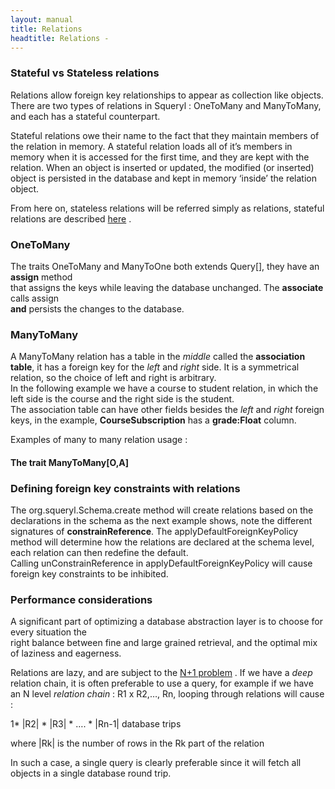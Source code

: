 ```yaml
---
layout: manual
title: Relations
headtitle: Relations - 
---
```


### Stateful vs Stateless relations

Relations allow foreign key relationships to appear as collection like
objects. There are two types of relations in Squeryl : OneToMany and
ManyToMany, and each has a stateful counterpart.

Stateful relations owe their name to the fact that they maintain members
of the relation in memory. A stateful relation loads all of it’s members
in memory when it is accessed for the first time, and they are kept with
the relation. When an object is inserted or updated, the modified (or
inserted) object is persisted in the database and kept in memory
‘inside’ the relation object.

From here on, stateless relations will be referred simply as relations,
stateful relations are described [here](stateful-relations.html) .

### OneToMany

<script type="syntaxhighlighter" class="brush: scala">


<![CDATA[

object SchoolDb extends Schema {

  val courses = table[Course]
  val subjects = table[Subject]

  val subjectToCourses =
    oneToManyRelation(subjects, courses).
    via((s,c) => s.id === c.subjectId)
}

class Course(val subjectId: Long) extends SchoolDb2Object {
  lazy val subject: ManyToOne[Subject] = SchoolDb.subjectToCourses.right(this)
}

class Subject(val name: String) extends SchoolDb2Object {
  lazy val courses: OneToMany[Course] = SchoolDb.subjectToCourses.left(this)
}
]]>

</script>

The traits OneToMany and ManyToOne both extends Query\[\], they have an
**assign** method  
that assigns the keys while leaving the database unchanged. The
**associate** calls assign  
**and** persists the changes to the database.

<script type="syntaxhighlighter" class="brush: scala">

<![CDATA[

trait OneToMany[M] extends Query[M] {

  /* @param the object on the ‘many side’ to be associated with this
   * 
   * Sets the foreign key of ‘m’ to refer to the primary key of the ‘one’ instance
   */
  def assign(m: M): M

  /* Calls ‘assign(m)’ and persists the changes the database, by inserting or updating ‘m’, depending
   * on if it has been persisted or not.
   */
  def associate(m: M): M

  def deleteAll: Int
}

trait ManyToOne[O <: KeyedEntity[_]] extends Query[O] {

  def assign(one: O): O

  def delete: Boolean
}
]]>

</script>

### ManyToMany

A ManyToMany relation has a table in the *middle* called the
**association table**, it has a foreign key for the *left* and *right*
side. It is a symmetrical relation, so the choice of left and right is
arbitrary.  
In the following example we have a course to student relation, in which
the left side is the course and the right side is the student.  
The association table can have other fields besides the *left* and
*right* foreign keys, in the example, **CourseSubscription** has a
**grade:Float** column.

<script type="syntaxhighlighter" class="brush: scala">

<![CDATA[

class CourseSubscription(val courseId: Int, val studentId: Int, val grade: Float) extends KeyedEntity[CompositeKey2[Int,Int]] {
  def id = compositeKey(courseId, studentId)
}

object SchoolDb extends Schema {

  val students = table[Student]
  val courses = table[Course]

  // courseSubscriptions is a ManyToManyRelation, it extends Table[CourseSubscriptions]
  val courseSubscriptions =
    manyToManyRelation(courses, students).
    via[CourseSubscription]((c,s,cs) => (cs.studentId = s.id, c.id = cs.courseId))
}

class Course(val subjectId: Long) extends SchoolDb2Object {

  //students is a ManyToMany[Student,CourseSubscription], it extends Query[Students]
  lazy val students = SchoolDb2.courseSubscriptions.left(this)
}

class Student(val firstName: String, val lastName: String) extends SchoolDb2Object {

  //courses is a ManyToMany[Course,CourseSubscription], it extends Query[Course]
  lazy val courses = SchoolDb2.courseSubscriptions.right(this)
}
]]>

</script>

Examples of many to many relation usage :

<script type="syntaxhighlighter" class="brush: scala">

<![CDATA[

// the following two lines are equivalent, they both create  
// and insert a CourseSubscription, with the proper foreign keys :

physics.students.associate(olga)

olga.courses.associate(physics)

//physics.students is a Query[Student] selecting all stutents  
//in the physics course :

println(“students of physics :”)
for(s <- physics.students)
  println(s.fullName)

// we can get acces the association objects of  
// a relation member, here we have the CourseSubscription  
// of the physics course:
physics.students.associations: Query[CourseSubscription]

// just like for OneToMany, we have the ‘assign’ methods,  
// that only creates the association object without inserting :  
val cs:CourseSubscription = olga.courses.assign(physics)

// cs must be manually inserted for the association to be
// persistent:
SchoolDb.courseSubscriptions.insert(cs)
]]>

</script>

#### The trait ManyToMany\[O,A\]

<script type="syntaxhighlighter" class="brush: scala">

<![CDATA[
/* This trait is what is referred by both the left and right side of a manyToMany relation.
 * Type parameters are:
 * O: the type at the “other” side of the relation
 * A: the association type i.e. the entity in the “middle” of the relation
 *
 * Object mapping to the “middle” entity are called “association objects”
 *
 * this trait extends Query\[O\] and can be queried against like a normal query.
 *
 * Note that this trait is used on both “left” and “right” sides of the relation,
 * but in a given relation
 */
trait ManyToMany[O <: KeyedEntity*],A <: KeyedEntity[*] extends Query[O] {

  /* @param a: the association object
   *
   * Sets the foreign keys of the association object to the primary keys of the left and right side,
   * this method does not update the database, changes to the association object must be done for
   * the operation to be persisted. Alternatively the method ‘associate(o, a)’ will call this assign(o, a)
   * and persist the changes.
   */
  def assign(o: O, a: A): A

  /* @param a: the association object
   *
   * Calls assign(o,a) and persists the changes the database, by inserting or updating ‘a’, depending
   * on if it has been persisted or not.
   */
  def associate(o: O, a: A): A

  /* Creates a new association object ‘a’ and calls assign(o,a)
   */
  def assign(o: O): A

  /* Creates a new association object ‘a’ and calls associate(o,a)
   *
   * Note that this method will fail if the association object has NOT NULL constraint fields appart from the
   * foreign keys in the relations
   *
   */
  def associate(o: O): A

  /* Causes the deletion of the ‘Association object’ between this side and the other side
   * of the relation.
   * @return true if ‘o’ was associated (if an association object existed between ‘this’ and ‘o’) false otherwise
   */
  def dissociate(o: O): Boolean

  /* Deletes all “associations” relating this “side” to the other
   */
  def dissociateAll: Int

  /* a Query returning all of this member’s association entries
   */
  def associations: Query[A]

  /* @return a Query of Tuple2 containing all objects on the ‘other side’ along with their association object
   */
  def associationMap: Query[(O,A)]
}
]]>

</script>

### Defining foreign key constraints with relations

The org.squeryl.Schema.create method will create relations based on the
declarations in the schema as the next example shows, note the different
signatures of **constrainReference**. The applyDefaultForeignKeyPolicy
method will determine how the relations are declared at the schema
level, each relation can then redefine the default.  
Calling unConstrainReference in applyDefaultForeignKeyPolicy will cause
foreign key constraints to be inhibited.

<script type="syntaxhighlighter" class="brush: scala">

<![CDATA[

object SchoolDb2 extends Schema {

  val professors = table[Professor]
  val students = table[Student]
  val courses = table[Course]
  val subjects = table[Subject]

  val courseAssignments =
    manyToManyRelation(professors, courses).
     via[CourseAssignment]((p,c,a) => (p.id = a.professorId, a.courseId = c.id))

  val courseSubscriptions =
    manyToManyRelation(courses, students).
      via[CourseSubscription]((c,s,cs) => (cs.studentId = s.id, c.id = cs.courseId))

  val subjectToCourses =
    oneToManyRelation(subjects, courses).
      via((s,c) => s.id === c.subjectId)

  // the default constraint for all foreign keys in this schema:
  override def applyDefaultForeignKeyPolicy(foreignKeyDeclaration: ForeignKeyDeclaration) =
    foreignKeyDeclaration.constrainReference

  //now we will redefine some of the foreign key constraints:
  //if we delete a subject, we want all courses to be deleted
  subjectToCourses.foreignKeyDeclaration.constrainReference(onDelete cascade)

  //when a course is deleted, all of the subscriptions will get deleted:
  courseSubscriptions.leftForeignKeyDeclaration.constrainReference(onDelete cascade)
}
]]>

</script>

### Performance considerations

A significant part of optimizing a database abstraction layer is to
choose for every situation the  
right balance between fine and large grained retrieval, and the optimal
mix of laziness and eagerness.

Relations are lazy, and are subject to the [N+1
problem](http://stackoverflow.com/questions/97197/what-is-the-n1-selects-problem)
. If we have a *deep* relation chain, it is often preferable to use a
query, for example if we have an N level *relation chain* : R1 x R2,…,
Rn, looping through relations will cause :

1\* \|R2\| \* \|R3\| \* …. \* \|Rn-1\| database trips

where \|Rk\| is the number of rows in the Rk part of the relation

In such a case, a single query is clearly preferable since it will fetch
all objects in a single database round trip.
